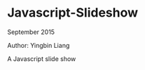 # Javascript-Slideshow
<p>September 2015</p>
<p>Author: Yingbin Liang</p>
<p>A Javascript slide show</p>

